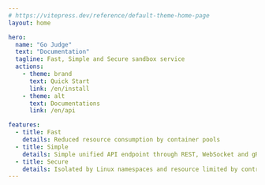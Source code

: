 ```yaml
---
# https://vitepress.dev/reference/default-theme-home-page
layout: home

hero:
  name: "Go Judge"
  text: "Documentation"
  tagline: Fast, Simple and Secure sandbox service
  actions:
    - theme: brand
      text: Quick Start
      link: /en/install
    - theme: alt
      text: Documentations
      link: /en/api

features:
  - title: Fast
    details: Reduced resource consumption by container pools
  - title: Simple
    details: Simple unified API endpoint through REST, WebSocket and gRPC
  - title: Secure
    details: Isolated by Linux namespaces and resource limited by control groups
---
```


